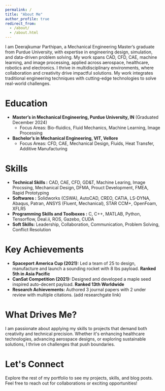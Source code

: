 ```yaml
---
permalink: /
title: "About Me"
author_profile: true
redirect_from: 
  - /about/
  - /about.html
---
```


I am Deerajkumar Parthipan, a Mechanical Engineering Master’s graduate from Purdue University, with expertise in engineering design, simulation, and data-driven problem solving. My work spans CAD, CFD, CAE, machine learning, and image processing, applied across aerospace, healthcare, robotics and electronics. 
I thrive in multidisciplinary environments, where collaboration and creativity drive impactful solutions. My work integrates traditional engineering techniques with cutting-edge technologies to solve real-world challenges.

Education
======
  - **Master’s in Mechanical Engineering, Purdue University, IN** (Graduated December 2024)
    - Focus Areas: Bio-fluidics, Fluid Mechanics, Machine Learning, Image Processing
  - **Bachelor’s in Mechanical Engineering, VIT, Vellore**
    - Focus Areas: CFD, CAE, Mechanical Design, Fluids, Heat Transfer, Additive Manufacturing

Skills
======
  - **Technical Skills :** CAD, CAE, CFD, GD&T, Machine Learing, Image Procssing, Mechanical Design, DFMA, Prouct Development, FMEA, Rapid Prototyping
  - **Softwares :** Solidworks (CSWA), AutoCAD, CREO, CATIA, LS-DYNA, Abaqus, Patran, ANSYS (Fluent, Mechanical), STAR CCM+, OpenFoam, XFLR5
  - **Programming Skills and Toolboxes :** C, C++, MATLAB, Python, Tensorflow, Deal.ii, ROS, Gazebo, CUDA
  - **Soft Skills:** Leadership, Collaboration, Communication, Problem Solving, Conflict Resolution

Key Achievements
======
  - **Spaceport America Cup (2021):** Led a team of 25 to design, manufacture and launch a sounding rocket with 8 lbs payload. **Ranked 5th in Asia Pacific**
  - **CanSat Competition (2021):** Designed and developed a maple seed inspired auto-decent payload. **Ranked 13th Worldwide**
  - **Research Achievements:** Authored 3 journal papers with 2 under review with multiple citations. (add researchgate link)

What Drives Me?
======
I am passionate about applying my skills to projects that demand both creativity and technical precision. Whether it's enhancing healthcare technologies, advancing aerospace designs, or exploring sustainable solutions, I thrive on challenges that push boundaries.

Let's Connect
======
Explore the rest of my portfolio to see my projects, skills, and blog posts. Feel free to reach out for collaborations or exciting opportunities!
